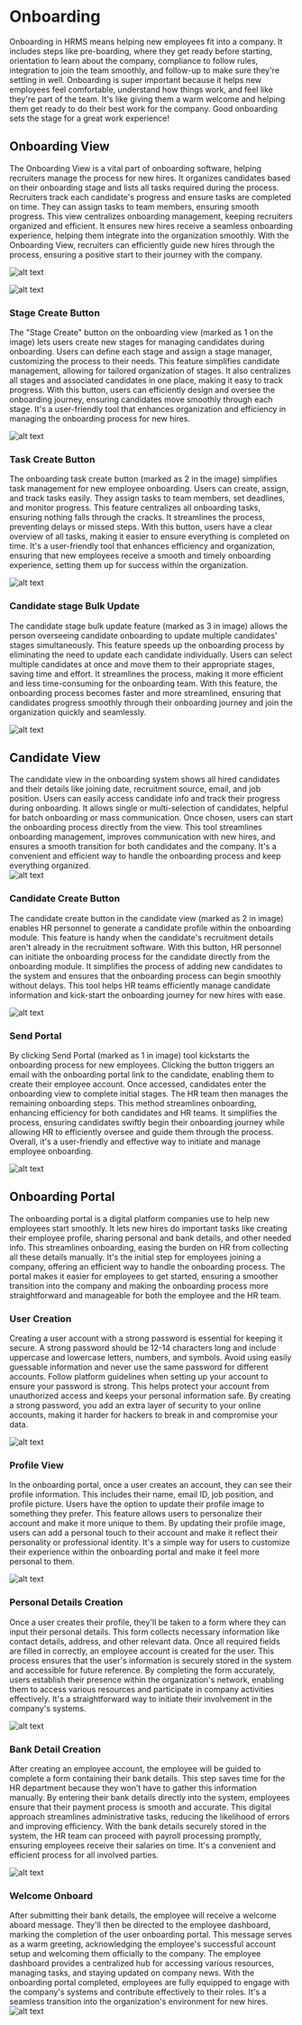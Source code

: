 # **Onboarding**

Onboarding in HRMS means helping new employees fit into a company. It includes steps like pre-boarding, where they get ready before starting, orientation to learn about the company, compliance to follow rules, integration to join the team smoothly, and follow-up to make sure they're settling in well. Onboarding is super important because it helps new employees feel comfortable, understand how things work, and feel like they're part of the team. It's like giving them a warm welcome and helping them get ready to do their best work for the company. Good onboarding sets the stage for a great work experience\!

## **Onboarding View**

The Onboarding View is a vital part of onboarding software, helping recruiters manage the process for new hires. It organizes candidates based on their onboarding stage and lists all tasks required during the process. Recruiters track each candidate's progress and ensure tasks are completed on time. They can assign tasks to team members, ensuring smooth progress. This view centralizes onboarding management, keeping recruiters organized and efficient. It ensures new hires receive a seamless onboarding experience, helping them integrate into the organization smoothly. With the Onboarding View, recruiters can efficiently guide new hires through the process, ensuring a positive start to their journey with the company.

![alt text](image.png)

![alt text](image-1.png)

### **Stage Create Button** 

The "Stage Create" button on the onboarding view (marked as 1 on the image) lets users create new stages for managing candidates during onboarding. Users can define each stage and assign a stage manager, customizing the process to their needs. This feature simplifies candidate management, allowing for tailored organization of stages. It also centralizes all stages and associated candidates in one place, making it easy to track progress. With this button, users can efficiently design and oversee the onboarding journey, ensuring candidates move smoothly through each stage. It's a user-friendly tool that enhances organization and efficiency in managing the onboarding process for new hires.

![alt text](image-2.png)

### **Task Create Button**

The onboarding task create button (marked as 2 in the image)  simplifies task management for new employee onboarding. Users can create, assign, and track tasks easily. They assign tasks to team members, set deadlines, and monitor progress. This feature centralizes all onboarding tasks, ensuring nothing falls through the cracks. It streamlines the process, preventing delays or missed steps. With this button, users have a clear overview of all tasks, making it easier to ensure everything is completed on time. It's a user-friendly tool that enhances efficiency and organization, ensuring that new employees receive a smooth and timely onboarding experience, setting them up for success within the organization.

![alt text](image-3.png)

### **Candidate stage Bulk Update**

The candidate stage bulk update feature (marked as 3 in image) allows the person overseeing candidate onboarding to update multiple candidates' stages simultaneously. This feature speeds up the onboarding process by eliminating the need to update each candidate individually. Users can select multiple candidates at once and move them to their appropriate stages, saving time and effort. It streamlines the process, making it more efficient and less time-consuming for the onboarding team. With this feature, the onboarding process becomes faster and more streamlined, ensuring that candidates progress smoothly through their onboarding journey and join the organization quickly and seamlessly.

![alt text](image-4.png)

## **Candidate View**

The candidate view in the onboarding system shows all hired candidates and their details like joining date, recruitment source, email, and job position. Users can easily access candidate info and track their progress during onboarding. It allows single or multi-selection of candidates, helpful for batch onboarding or mass communication. Once chosen, users can start the onboarding process directly from the view. This tool streamlines onboarding management, improves communication with new hires, and ensures a smooth transition for both candidates and the company. It's a convenient and efficient way to handle the onboarding process and keep everything organized.  
![alt text](image-5.png)

### **Candidate Create Button**

The candidate create button in the candidate view (marked as 2 in image) enables HR personnel to generate a candidate profile within the onboarding module. This feature is handy when the candidate's recruitment details aren't already in the recruitment software. With this button, HR personnel can initiate the onboarding process for the candidate directly from the onboarding module. It simplifies the process of adding new candidates to the system and ensures that the onboarding process can begin smoothly without delays. This tool helps HR teams efficiently manage candidate information and kick-start the onboarding journey for new hires with ease.

![alt text](image-6.png)

### **Send Portal**

By clicking Send Portal (marked as 1 in image)  tool kickstarts the onboarding process for new employees. Clicking the button triggers an email with the onboarding portal link to the candidate, enabling them to create their employee account. Once accessed, candidates enter the onboarding view to complete initial stages. The HR team then manages the remaining onboarding steps. This method streamlines onboarding, enhancing efficiency for both candidates and HR teams. It simplifies the process, ensuring candidates swiftly begin their onboarding journey while allowing HR to efficiently oversee and guide them through the process. Overall, it's a user-friendly and effective way to initiate and manage employee onboarding.

![alt text](image-7.png)

## **Onboarding Portal**

The onboarding portal is a digital platform companies use to help new employees start smoothly. It lets new hires do important tasks like creating their employee profile, sharing personal and bank details, and other needed info. This streamlines onboarding, easing the burden on HR from collecting all these details manually. It's the initial step for employees joining a company, offering an efficient way to handle the onboarding process. The portal makes it easier for employees to get started, ensuring a smoother transition into the company and making the onboarding process more straightforward and manageable for both the employee and the HR team.

### **User Creation**

Creating a user account with a strong password is essential for keeping it secure. A strong password should be 12-14 characters long and include uppercase and lowercase letters, numbers, and symbols. Avoid using easily guessable information and never use the same password for different accounts. Follow platform guidelines when setting up your account to ensure your password is strong. This helps protect your account from unauthorized access and keeps your personal information safe. By creating a strong password, you add an extra layer of security to your online accounts, making it harder for hackers to break in and compromise your data.

![alt text](image-8.png)

### **Profile View**

In the onboarding portal, once a user creates an account, they can see their profile information. This includes their name, email ID, job position, and profile picture. Users have the option to update their profile image to something they prefer. This feature allows users to personalize their account and make it more unique to them. By updating their profile image, users can add a personal touch to their account and make it reflect their personality or professional identity. It's a simple way for users to customize their experience within the onboarding portal and make it feel more personal to them.

![alt text](image-9.png)

### **Personal Details Creation**

Once a user creates their profile, they'll be taken to a form where they can input their personal details. This form collects necessary information like contact details, address, and other relevant data. Once all required fields are filled in correctly, an employee account is created for the user. This process ensures that the user's information is securely stored in the system and accessible for future reference. By completing the form accurately, users establish their presence within the organization's network, enabling them to access various resources and participate in company activities effectively. It's a straightforward way to initiate their involvement in the company's systems.

![alt text](image-10.png)

### **Bank Detail Creation**

After creating an employee account, the employee will be guided to complete a form containing their bank details. This step saves time for the HR department because they won’t have to gather this information manually. By entering their bank details directly into the system, employees ensure that their payment process is smooth and accurate. This digital approach streamlines administrative tasks, reducing the likelihood of errors and improving efficiency. With the bank details securely stored in the system, the HR team can proceed with payroll processing promptly, ensuring employees receive their salaries on time. It's a convenient and efficient process for all involved parties.

![alt text](image-11.png)

### **Welcome Onboard**

After submitting their bank details, the employee will receive a welcome aboard message. They'll then be directed to the employee dashboard, marking the completion of the user onboarding portal. This message serves as a warm greeting, acknowledging the employee's successful account setup and welcoming them officially to the company. The employee dashboard provides a centralized hub for accessing various resources, managing tasks, and staying updated on company news. With the onboarding portal completed, employees are fully equipped to engage with the company's systems and contribute effectively to their roles. It's a seamless transition into the organization's environment for new hires.  
![alt text](image-12.png)

